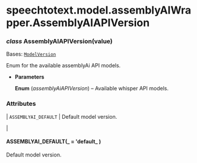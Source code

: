 # speechtotext.model.assemblyAIWrapper.AssemblyAIAPIVersion


### _class_ AssemblyAIAPIVersion(value)
Bases: [`ModelVersion`](speechtotext.model.modelWrapper.ModelVersion.md#speechtotext.model.modelWrapper.ModelVersion)

Enum for the available assemblyAi API models.


* **Parameters**

    **Enum** (*assemblyAiAPIVersion*) – Available whisper API models.


### Attributes

| `ASSEMBLYAI_DEFAULT`
 | Default model version.

 |

#### ASSEMBLYAI_DEFAULT(_ = 'default_ )
Default model version.

